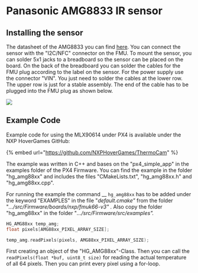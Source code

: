 # Panasonic AMG8833 IR sensor

## Installing the sensor

The datasheet of the AMG8833 you can find [here](http://www.farnell.com/datasheets/2058257.pdf?\_ga=2.187765294.767814663.1555052764-1882353189.1555052764). You can connect the sensor with the "I2C/NFC" connector on the FMU. To mount the sensor, you can solder 5x1 jacks to a breadboard so the sensor can be placed on the board. On the back of the breadboard you can solder the cables for the FMU plug according to the label on the sensor. For the power supply use the connector "VIN". You just need to solder the cables at the lower row. The upper row is just for a stable assembly. The end of the cable has to be plugged into the FMU plug as shown below.

![](<../.gitbook/assets/amg88xx\_pinconnection (1).png>)

## Example Code

Example code for using the MLX90614 under PX4 is available under the NXP HoverGames GitHub:

{% embed url="https://github.com/NXPHoverGames/ThermoCam" %}

The example was written in C++ and bases on the "px4\_simple\_app" in the examples folder of the PX4 Firmware. You can find the example in the folder "hg\_amg88xx" and includes the files "CMakeLists.txt", "hg\_amg88xx.h" and "hg\_amg88xx.cpp".

For running the example the command __ `hg_amg88xx` has to be added under the keyword "EXAMPLES" in the file "_default.cmake"_  from the folder "_.../src/Firmware/boards/nxp/fmuk66-v3" ._ Also copy the folder "hg\_amg88xx" in the folder "_.../src/Firmware/src/examples"._

```cpp
HG_AMG88xx temp_amg;
float pixels[AMG88xx_PIXEL_ARRAY_SIZE];

temp_amg.readPixels(pixels, AMG88xx_PIXEL_ARRAY_SIZE);
```

First creating an object of the "HG\_AMG88xx"-Class. Then you can call the `readPixels(float *buf, uint8_t size)` for reading the actual temperature of all 64 pixels. Then you can print every pixel using a for-loop.
